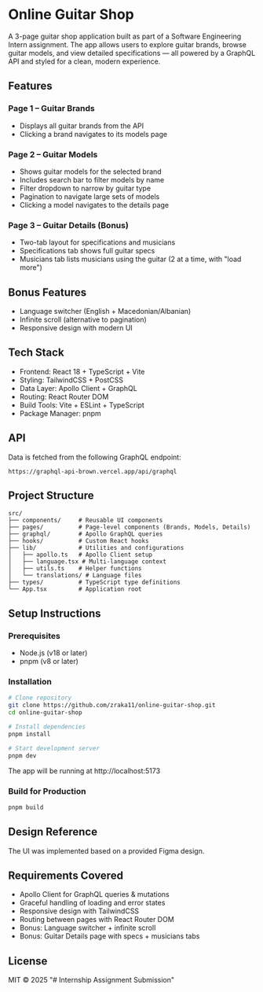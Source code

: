 # Online Guitar Shop

A 3-page guitar shop application built as part of a Software Engineering Intern assignment. The app allows users to explore guitar brands, browse guitar models, and view detailed specifications — all powered by a GraphQL API and styled for a clean, modern experience.

## Features

### Page 1 – Guitar Brands

- Displays all guitar brands from the API
- Clicking a brand navigates to its models page

### Page 2 – Guitar Models

- Shows guitar models for the selected brand
- Includes search bar to filter models by name
- Filter dropdown to narrow by guitar type
- Pagination to navigate large sets of models
- Clicking a model navigates to the details page

### Page 3 – Guitar Details (Bonus)

- Two-tab layout for specifications and musicians
- Specifications tab shows full guitar specs
- Musicians tab lists musicians using the guitar (2 at a time, with "load more")

## Bonus Features

- Language switcher (English + Macedonian/Albanian)
- Infinite scroll (alternative to pagination)
- Responsive design with modern UI

## Tech Stack

- Frontend: React 18 + TypeScript + Vite
- Styling: TailwindCSS + PostCSS
- Data Layer: Apollo Client + GraphQL
- Routing: React Router DOM
- Build Tools: Vite + ESLint + TypeScript
- Package Manager: pnpm

## API

Data is fetched from the following GraphQL endpoint:

```
https://graphql-api-brown.vercel.app/api/graphql
```

## Project Structure

```
src/
├── components/     # Reusable UI components
├── pages/          # Page-level components (Brands, Models, Details)
├── graphql/        # Apollo GraphQL queries
├── hooks/          # Custom React hooks
├── lib/            # Utilities and configurations
│   ├── apollo.ts   # Apollo Client setup
│   ├── language.tsx # Multi-language context
│   ├── utils.ts    # Helper functions
│   └── translations/ # Language files
├── types/          # TypeScript type definitions
└── App.tsx         # Application root
```

## Setup Instructions

### Prerequisites

- Node.js (v18 or later)
- pnpm (v8 or later)

### Installation

```bash
# Clone repository
git clone https://github.com/zraka11/online-guitar-shop.git
cd online-guitar-shop

# Install dependencies
pnpm install

# Start development server
pnpm dev
```

The app will be running at http://localhost:5173

### Build for Production

```bash
pnpm build
```

## Design Reference

The UI was implemented based on a provided Figma design.

## Requirements Covered

- Apollo Client for GraphQL queries & mutations
- Graceful handling of loading and error states
- Responsive design with TailwindCSS
- Routing between pages with React Router DOM
- Bonus: Language switcher + infinite scroll
- Bonus: Guitar Details page with specs + musicians tabs

## License

MIT © 2025
"# Internship Assignment Submission" 
